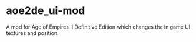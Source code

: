 # aoe2de_ui-mod
A mod for Age of Empires II Definitive Edition which changes the in game UI textures and position.
